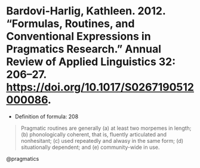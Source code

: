 # Bardovi-Harlig, Kathleen. 2012. “Formulas, Routines, and Conventional Expressions in Pragmatics Research.” Annual Review of Applied Linguistics 32: 206–27. https://doi.org/10.1017/S0267190512000086.

- Definition of formula: 208

> Pragmatic routines are generally (a) at least two morpemes in length; (b) phonologically coherent, that is, fluently articulated and nonhesitant; (c) used repeatedly and alwasy in the same form; (d) situationally dependent; and (e) community-wide in use.

@pragmatics
